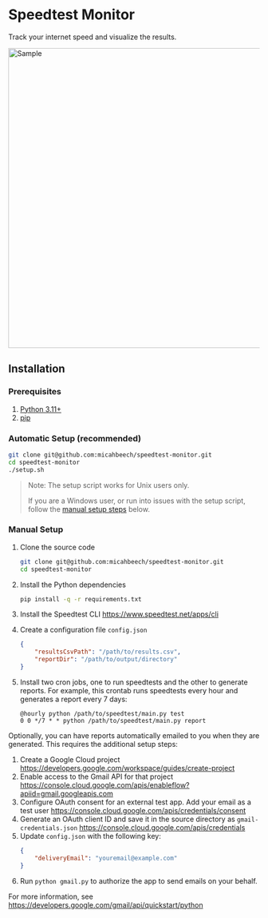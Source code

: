 # Speedtest Monitor

Track your internet speed and visualize the results.

<img width="600" alt="Sample" src="https://github.com/micahbeech/speedtest-monitor/assets/47065407/8dcddb39-0148-47b0-8b57-1102f8f4a37f">

## Installation

### Prerequisites
1. [Python 3.11+](https://www.python.org/about/gettingstarted/)
2. [pip](https://pip.pypa.io/en/stable/)

### Automatic Setup (recommended)

```sh
git clone git@github.com:micahbeech/speedtest-monitor.git
cd speedtest-monitor
./setup.sh
```

> Note: The setup script works for Unix users only.
>
> If you are a Windows user,
> or run into issues with the setup script,
> follow the [manual setup steps](#manual-setup) below.

### Manual Setup

1. Clone the source code
    ```sh
    git clone git@github.com:micahbeech/speedtest-monitor.git
    cd speedtest-monitor
    ```

2. Install the Python dependencies
    ```sh
    pip install -q -r requirements.txt
    ```

3. Install the Speedtest CLI https://www.speedtest.net/apps/cli

4. Create a configuration file `config.json`
    ```json
    {
        "resultsCsvPath": "/path/to/results.csv",
        "reportDir": "/path/to/output/directory"
    }
    ```

5. Install two cron jobs, one to run speedtests and the other to generate reports. 
For example, this crontab runs speedtests every hour 
and generates a report every 7 days:
    ```
    @hourly python /path/to/speedtest/main.py test
    0 0 */7 * * python /path/to/speedtest/main.py report
    ```

Optionally, you can have reports automatically emailed to you when they are generated. This requires the additional setup steps:

1. Create a Google Cloud project
https://developers.google.com/workspace/guides/create-project
2. Enable access to the Gmail API for that project
https://console.cloud.google.com/apis/enableflow?apiid=gmail.googleapis.com
3. Configure OAuth consent for an external test app. Add your email as a test user
https://console.cloud.google.com/apis/credentials/consent
4. Generate an OAuth client ID and save it in the source directory as `gmail-credentials.json`
https://console.cloud.google.com/apis/credentials
5. Update `config.json` with the following key:
    ```json
    {
        "deliveryEmail": "youremail@example.com"
    }
    ```
6. Run `python gmail.py` to authorize the app to send emails on your behalf.

For more information, see https://developers.google.com/gmail/api/quickstart/python


